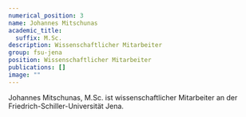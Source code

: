 ```yaml
---
numerical_position: 3
name: Johannes Mitschunas
academic_title:
  suffix: M.Sc.
description: Wissenschaftlicher Mitarbeiter
group: fsu-jena
position: Wissenschaftlicher Mitarbeiter
publications: []
image: ""
---
```


Johannes Mitschunas, M.Sc. ist wissenschaftlicher Mitarbeiter an der Friedrich-Schiller-Universität Jena.
